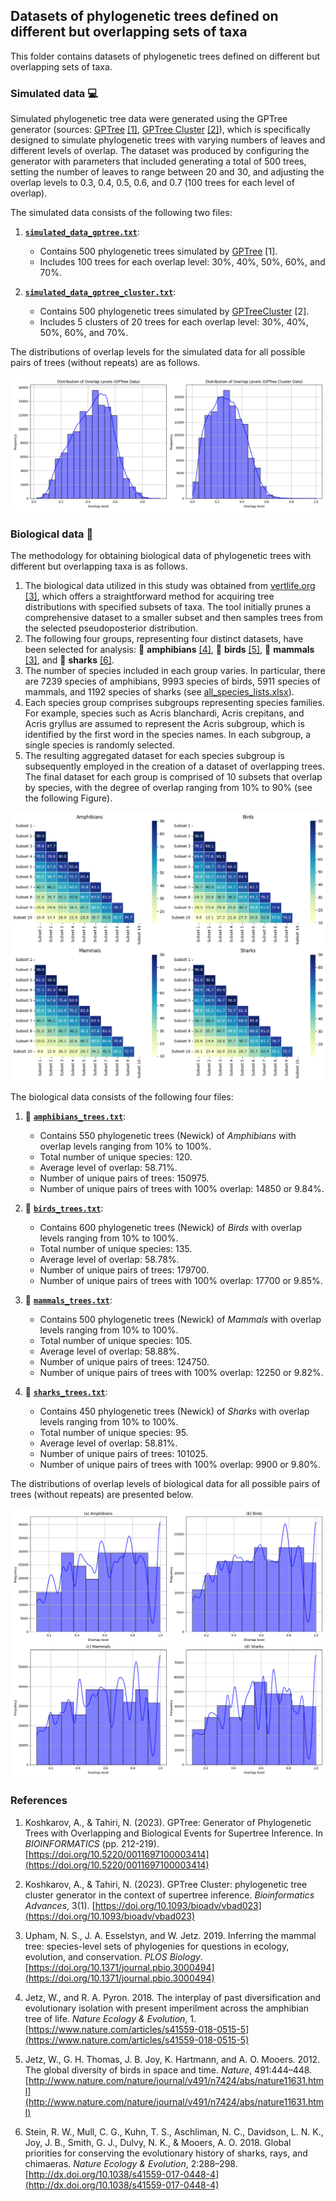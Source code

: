 ## Datasets of phylogenetic trees defined on different but overlapping sets of taxa

This folder contains datasets of phylogenetic trees defined on different but overlapping sets of taxa.

### Simulated data :computer:

Simulated phylogenetic tree data were generated using the GPTree generator (sources: [GPTree](https://github.com/tahiri-lab/GPTree) [[1]](#ref1), [GPTree Cluster](https://github.com/tahiri-lab/GPTree/tree/GPTreeCluster) [[2]](#ref2)), which is specifically designed to simulate phylogenetic trees with varying numbers of leaves and different levels of overlap. The dataset was produced by configuring the generator with parameters that included generating a total of 500 trees, setting the number of leaves to range between 20 and 30, and adjusting the overlap levels to 0.3, 0.4, 0.5, 0.6, and 0.7 (100 trees for each level of overlap).

The simulated data consists of the following two files:

1. [**`simulated_data_gptree.txt`**](https://github.com/tahiri-lab/KNCL/blob/main/data/simulated_data_gptree.txt):
   - Contains 500 phylogenetic trees simulated by [GPTree](https://github.com/tahiri-lab/GPTree) [1].
   - Includes 100 trees for each overlap level: 30%, 40%, 50%, 60%, and 70%.

2. [**`simulated_data_gptree_cluster.txt`**](https://github.com/tahiri-lab/KNCL/blob/main/data/simulated_data_gptree_cluster.txt):
   - Contains 500 phylogenetic trees simulated by [GPTreeCluster](https://github.com/tahiri-lab/GPTree/tree/GPTreeCluster) [2].
   - Includes 5 clusters of 20 trees for each overlap level: 30%, 40%, 50%, 60%, and 70%.

The distributions of overlap levels for the simulated data for all possible pairs of trees (without repeats) are as follows.

![The distributions for the overlap levels for the simulated data](https://github.com/tahiri-lab/KNCL/blob/main/data/images/overlap_levels_simulated_data.png "The distributions for the overlap levels for the simulated data")

### Biological data :deciduous_tree:

The methodology for obtaining biological data of phylogenetic trees with different but overlapping taxa is as follows.
1. The biological data utilized in this study was obtained from [vertlife.org](https://vertlife.org/phylosubsets/) [[3]](#ref3), which offers a straightforward method for acquiring tree distributions with specified subsets of taxa. The tool initially prunes a comprehensive dataset to a smaller subset and then samples trees from the selected pseudoposterior distribution.
2. The following four groups, representing four distinct datasets, have been selected for analysis: :frog: **amphibians** [[4]](#ref4), :eagle: **birds** [[5]](#ref5), :monkey: **mammals** [[3]](#ref3), and :shark: **sharks** [[6]](#ref6).
3. The number of species included in each group varies. In particular, there are 7239 species of amphibians, 9993 species of birds, 5911 species of mammals, and 1192 species of sharks (see [all_species_lists.xlsx](https://github.com/tahiri-lab/KNCL/blob/main/data/all_species_lists.xlsx)).
4. Each species group comprises subgroups representing species families. For example, species such as Acris blanchardi, Acris crepitans, and Acris gryllus are assumed to represent the Acris subgroup, which is identified by the first word in the species names. In each subgroup, a single species is randomly selected.
5. The resulting aggregated dataset for each species subgroup is subsequently employed in the creation of a dataset of overlapping trees. The final dataset for each group is comprised of 10 subsets that overlap by species, with the degree of overlap ranging from 10% to 90% (see the following Figure).

![Levels of overlap among subsets for 4 groups of species](https://github.com/tahiri-lab/KNCL/blob/main/data/images/overlaps_subsets.png "Levels of overlap among subsets for 4 groups of species")

The biological data consists of the following four files:

1. :frog: [**`amphibians_trees.txt`**](https://github.com/tahiri-lab/KNCL/blob/main/data/amphibians_trees.txt):
   - Contains 550 phylogenetic trees (Newick) of *Amphibians* with overlap levels ranging from 10% to 100%.
   - Total number of unique species: 120.
   - Average level of overlap: 58.71%.
   - Number of unique pairs of trees: 150975.
   - Number of unique pairs of trees with 100% overlap: 14850 or 9.84%.
  
2. :eagle: [**`birds_trees.txt`**](https://github.com/tahiri-lab/KNCL/blob/main/data/birds_trees.txt):
   - Contains 600 phylogenetic trees (Newick) of *Birds* with overlap levels ranging from 10% to 100%.
   - Total number of unique species: 135.
   - Average level of overlap: 58.78%.
   - Number of unique pairs of trees: 179700.
   - Number of unique pairs of trees with 100% overlap: 17700 or 9.85%.

3. :monkey: [**`mammals_trees.txt`**](https://github.com/tahiri-lab/KNCL/blob/main/data/mammals_trees.txt):
   - Contains 500 phylogenetic trees (Newick) of *Mammals* with overlap levels ranging from 10% to 100%.
   - Total number of unique species: 105.
   - Average level of overlap: 58.88%.
   - Number of unique pairs of trees: 124750.
   - Number of unique pairs of trees with 100% overlap: 12250 or 9.82%.

4. :shark: [**`sharks_trees.txt`**](https://github.com/tahiri-lab/KNCL/blob/main/data/sharks_trees.txt):
   - Contains 450 phylogenetic trees (Newick) of *Sharks* with overlap levels ranging from 10% to 100%.
   - Total number of unique species: 95.
   - Average level of overlap: 58.81%.
   - Number of unique pairs of trees: 101025.
   - Number of unique pairs of trees with 100% overlap: 9900 or 9.80%.

The distributions of overlap levels of biological data for all possible pairs of trees (without repeats) are presented below.

![The distributions for the levels of overlap in the biological data](https://github.com/tahiri-lab/KNCL/blob/main/data/images/overlap_levels_comparison.png "The distributions for the levels of overlap in the biological data")

### References

1. <a id="ref1"></a> Koshkarov, A., & Tahiri, N. (2023). GPTree: Generator of Phylogenetic Trees with Overlapping and Biological Events for Supertree Inference. In *BIOINFORMATICS* (pp. 212-219). [https://doi.org/10.5220/0011697100003414](https://doi.org/10.5220/0011697100003414)

2. <a id="ref2"></a> Koshkarov, A., & Tahiri, N. (2023). GPTree Cluster: phylogenetic tree cluster generator in the context of supertree inference. *Bioinformatics Advances*, 3(1). [https://doi.org/10.1093/bioadv/vbad023](https://doi.org/10.1093/bioadv/vbad023)

3. <a id="ref3"></a> Upham, N. S., J. A. Esselstyn, and W. Jetz. 2019. Inferring the mammal tree: species-level sets of phylogenies for questions in ecology, evolution, and conservation. *PLOS Biology*. [https://doi.org/10.1371/journal.pbio.3000494](https://doi.org/10.1371/journal.pbio.3000494)

4. <a id="ref4"></a> Jetz, W., and R. A. Pyron. 2018. The interplay of past diversification and evolutionary isolation with present imperilment across the amphibian tree of life. *Nature Ecology & Evolution*, 1. [https://www.nature.com/articles/s41559-018-0515-5](https://www.nature.com/articles/s41559-018-0515-5)

5. <a id="ref5"></a> Jetz, W., G. H. Thomas, J. B. Joy, K. Hartmann, and A. O. Mooers. 2012. The global diversity of birds in space and time. *Nature*, 491:444–448. [http://www.nature.com/nature/journal/v491/n7424/abs/nature11631.html](http://www.nature.com/nature/journal/v491/n7424/abs/nature11631.html)

6. <a id="ref6"></a> Stein, R. W., Mull, C. G., Kuhn, T. S., Aschliman, N. C., Davidson, L. N. K., Joy, J. B., Smith, G. J., Dulvy, N. K., & Mooers, A. O. 2018. Global priorities for conserving the evolutionary history of sharks, rays, and chimaeras. *Nature Ecology & Evolution*, 2:288–298. [http://dx.doi.org/10.1038/s41559-017-0448-4](http://dx.doi.org/10.1038/s41559-017-0448-4)

